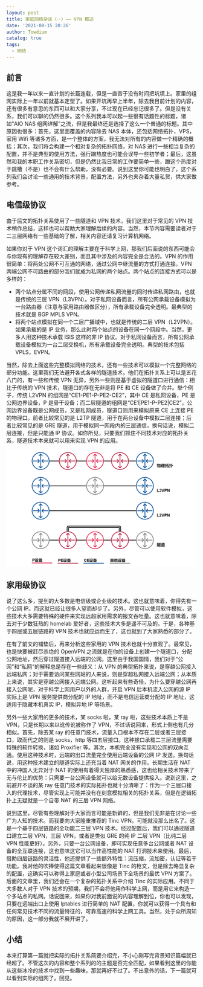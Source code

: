 ```yaml
---
layout: post
title: 家庭网络杂谈（一）—— VPN 概述
date: '2021-08-15 20:26'
author: Towdium
catalog: true
tags:
  - 网络
---
```


## 前言

这是我一年以来一直计划的长篇连载，但是一直苦于没有时间把坑填上。家里的组网实际上一年以前就基本定型了。如果开坑再早上半年，除去我目前计划的内容，还有很多有意思的东西可以和大家分享，不过现在已经忘记很多了。但是没有关系，我们可以聊的仍然很多。这个系列我本可以起一些很有话题性的标题，诸如“AIO NAS 组网详解”之流，但是我最终还是选择了这么一个普通的标题。其中原因也很多：首先，这里面覆盖的内容除去 NAS 本体，还包括网络拓扑，VPS，家用 Wifi 等诸多方面，是一个整体的方案，我无法对所有的内容做一个精确的概括；其次，我们将会构建一个相对复杂的拓扑网络，对 NAS 进行一些相当复杂的配置，并不是典型的使用方法，强行蹭热度也可能会误导一些初学者；最后，这虽然和我的本职工作关系密切，但是仍然比我日常的工作要简单一些，蹭这个热度对于跳槽（不是）也不会有什么帮助，没有必要。说到这里你可能也明白了，这个系列我们会讨论一些通用的技术背景，配置方法，另外也夹杂着大量私货，供大家做参考。

## 电信级协议

由于后文的拓扑关系使用了一些隧道和 VPN 技术，我们这里对于常见的 VPN 技术稍作总结，这样也可以帮助大家理解后续的内容。当然，本节内容需要读者对于二三层网络有一些基础的了解，相关内容还请复习计算机网络。

如果你对于 VPN 这个词汇的理解主要在于科学上网，那我们后面说的东西可能会与你现有的理解存在较大差别，而且其中涉及的内容完全是合法的。VPN 的作用很简单：将两处公网不可互通的网络，通过公网中继流量的方式打通连接。VPN 两端公网不可路由的部分我们就成为私网的两个站点。两个站点的连接方式可以是多样的：

- 两个站点分属不同的网段，使用公网传递私网流量的同时传递私网路由，也就是传统的三层 VPN（L3VPN）。对于私网设备而言，所有公网承载设备模拟为一台路由器（注意与家用路由器做区分），所有承载设备完全透明。最典型的技术就是 BGP MPLS VPN。
- 将两个站点模拟在同一个二层广播域中，也就是传统的二层 VPN（L2VPN）。如果承载的是 IP 业务，那么此时两个站点的设备在同一个网段中。当然，更多人用这种技术承载 ISIS 这样的非 IP 协议。对于私网设备而言，所有公网承载设备模拟为一台二层交换机，所有承载设备完全透明。典型的技术包括 VPLS，EVPN。

当然，除去上面这些完整模拟网络的技术，还有一些技术可以模拟一个完整网络的部分功能。这里我们无法避开各式各样的隧道技术，他们在拓扑关系上可以是五花八门的，有一些和传统 VPN 无异，另外一些则是基于虚拟的隧道口进行通信：相比于传统的 VPN 技术，隧道口的存在无非是将 PE 和 CE 设备做了合并。举个例子，传统 L2VPN 的组网是“CE1-PE1-P-PE2-CE2”，其中 CE 是私网设备，PE 是公网边界设备，P 是骨干设备；而二层隧道的组网是“CE1\|PE1-P-PE2\|CE2”，公网边界设备既是公网成员，又是私网成员，隧道口则用来模拟原来 CE 上连接 PE 的物理口。前者比较常见的是 L2TP 隧道，用于在两台设备中模拟二层连接；后者比较常见的是 GRE 隧道，用于模拟同一网段内的三层通信，换句话说，模拟二层连接，但是只能通 IP 协议。如你所见，只要我们抓住不同技术对应的拓扑关系，隧道技术本来就可以用来实现 VPN 的应用。

![vpn][1]

## 家用级协议

说了这么多，提到的大多数是电信级或企业级的技术。这也就意味着，你得先有一个公网 IP。而这就已经让很多人望而却步了。另外，尽管可以使用软件模拟，这些技术大多需要特殊的硬件来实现远超家用需求的报文吞吐量。这也就意味着，除去对于少数狂热的 homelab 爱好者，这些技术大多是遥不可及的。于是，各种基于四层或五层链路的 VPN 技术也就应运而生了，这也就到了大家熟悉的部分了。

在有了前文的铺垫后，再来分析这些家用的 VPN 技术也就十分直观了。最常见，也是快要被赶尽杀绝的 OpenVPN 之流就是在你的设备上创建一个隧道口，分配公网地址，然后穿过隧道接入远端的公网。这里由于我国国情，我们对于“公网”和“私网”的解释总是存在一些歧义：从 VPN 的典型拓扑来说，是穿越公网接入远端私网；对于需要访问某些网站的人来说，则是穿越私网接入远端公网；从本质上来说，其实是穿越公网接入远端公网。这听起来有些奇怪，为什么要穿越公网再接入公网呢，对于科学上网用户以外的人群，开启 VPN 后本机流入公网的源 IP 实际上是 VPN 服务提供商分配的 IP 地址，而不是电信运营商分配的 IP 地址，这适用于隐藏本机真实 IP，模拟异地 IP 等场景。

另外一些大家用的更多的技术，某 socks 啦，某 ray 啦，这些技术本质上不是 VPN，只是长期以来以讹传讹被称作了 VPN，不过话说回来，形式上倒也有几分相似。首先，除去某 ray 的任意门技术，流量入口根本不存在二层或者三层接口，取而代之的则是 socks，http 等四五层接口。这种接口承载二三层流量需要特殊的软件转换，诸如 Proxifier 等。其次，本机完全没有实现和公网的双向互通。使用这种技术时，远端的出口流量完全使用远端设备的公网 IP 发送。换句话说，用这种技术建立的隧道实际上还充当着 NAT 网关的作用。长期生活在 NAT 中的冲国人无异对于 NAT 的使用有着得天独厚的熟悉感，这也给相关技术带来了无与伦比的优势：只需要一台公网设备就可以给无数设备提供接入。说到这里，之前避开不谈的某 ray 任意门技术的实际拓扑也就十分清晰了：作为一个三层口接入的代理技术，尽管实现上可能并没有在刻意模拟相关的拓扑关系，但是在逻辑拓扑上无疑就是一个自带 NAT 的三层 VPN 网络。

说到这里，尽管有些理解对于大家而言可能是新鲜的，但是我们无非是在讨论一些广为人知的技术。而我要向大家隆重推荐的 Tinc VPN，可能就没那么出名了。这是一个基于四层链路的全功能二三层 VPN 技术。经过配置后，我们可以通过隧道口建立二层 VPN，三层 VPN，或者是类似 GRE 的纯 IP 二层 VPN（比纯二层 VPN 性能更好）。另外，只要一台公网设备，即可实现任意多台公网或者 NAT 设备的全互联连接，这也意味这它可以当作高性能的 NAT 打洞技术来使用。最后，借助四层链路的灵活性，他还提供了一些额外特性：流压缩，流加密，认证等若干功能。我对他的吹捧使得这篇文章看起来很像是 Tinc 的枪文，但是除去略显复杂的配置，这确实可以称得上家庭或者小型公司场景下全场景的最优 VPN 方案了。后面的文章里，我们还会在一个复杂的拓扑关系中介绍 Tinc 的实际应用。不同于大多数人对于 VPN 技术的预期，我们不会将他用作科学上网，而是用它来构造一个多站点的私网。话说回来，如果你对我前面说的内容理解到位，你也可以发现，只要在远端出口上使用 Iptables 进行简单的 NAT 配置，你就可以获得一个具有和任何常见技术不同的流量特征的，可靠高速的科学上网工具。当然，处于众所周知的原因，这一部分我就不展开讲了。

## 小结

本来打算第一篇就把实际的拓扑关系简要介绍完，不小心刚写完背景知识篇幅就已经超了。不管这次的内容和整个系列的的主题是否完全匹配，如果看到这里的你能从这些冰冷的技术中找到一些趣味，那就再好不过了。不出意外的话，下一篇就可以看到实际的组网了。回见。

[1]:/img/posts/2021/home-networks-1_1.png
